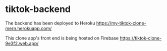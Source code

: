 # tiktok-backend

The backend has been deployed to Heroku 
https://my-tiktok-clone-mern.herokuapp.com/

This clone app's front end is being hosted on Firebase https://tiktok-clone-9e3f2.web.app/
